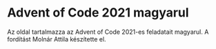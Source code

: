 # Advent of Code 2021 magyarul

Az oldal tartalmazza az Advent of Code 2021-es feladatait magyarul. A fordítást Molnár Attila készítette el.
